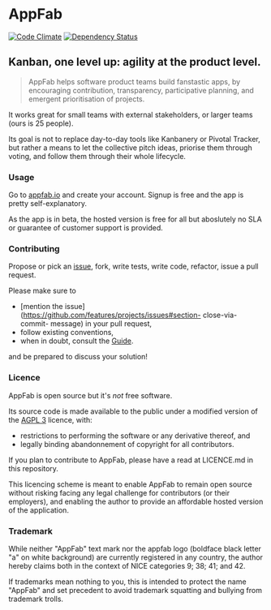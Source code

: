 # AppFab

[![Code Climate](https://codeclimate.com/github/mezis/appfab.png)](https://codeclimate.com/github/mezis/appfab)
[![Dependency Status](https://gemnasium.com/mezis/appfab.png)](https://gemnasium.com/mezis/appfab)

## Kanban, one level up: agility at the product level.

> AppFab helps software product teams build fanstastic apps, by encouraging
> contribution, transparency, participative planning, and emergent
> prioritisation of projects.

It works great for small teams with external stakeholders,  or larger teams
(ours is 25 people).

Its goal is not to replace day-to-day tools like Kanbanery or Pivotal
Tracker, but rather a means to let the collective pitch ideas, priorise them
through voting, and follow them through their whole lifecycle.


### Usage

Go to [appfab.io](http://appfab.io/) and create your account. Signup is free
and the app is pretty self-explanatory.

As the app is in beta, the hosted version is free for all but aboslutely no
SLA or guarantee of customer support is provided.


### Contributing

Propose or pick an [issue](https://github.com/mezis/appfab/issues), fork,
write tests, write code, refactor, issue a pull request.

Please make sure to

- [mention the issue](https://github.com/features/projects/issues#section-
close-via-commit- message) in your pull request,
- follow existing conventions,
- when in doubt, consult the [Guide](https://github.com/styleguide/ruby).

and be prepared to discuss your solution!

### Licence

AppFab is open source but it's *not* free software.

Its source code is made available to the public under a modified version of
the [AGPL 3](http://www.gnu.org/licenses/agpl-3.0.html) licence, with:

- restrictions to performing the software or any derivative thereof, and
- legally binding abandonnement of copyright for all contributors.

If you plan to contribute to AppFab, please have a read at LICENCE.md in
this repository.

This licencing scheme is meant to enable AppFab to remain open source
without risking facing any legal challenge for contributors (or their
employers), and enabling the author to provide an affordable hosted version
of the application.


### Trademark

While neither "AppFab" text mark nor the appfab logo (boldface black letter
"a" on white background) are currently registered in any country, the author
hereby claims both in the context of NICE categories 9; 38; 41; and 42.

If trademarks mean nothing to you, this is intended to protect the name
"AppFab" and set precedent to avoid trademark squatting and bullying from
trademark trolls.
